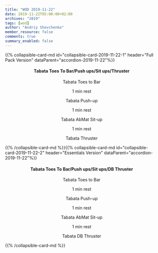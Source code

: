 ```yaml
---
title: "WOD 2019-11-22"
date: 2019-11-22T05:00:00+02:00
archives: "2019"
tags: [wod]
author: "Andriy Shevchenko"
member_resource: false
comments: true
summary_enabled: false
---
```


<div id="accordion-2019-11-22">
{{% collapsible-card-md id="collapsible-card-2019-11-22-1" header="Full Pack Version" dataParent="accordion-2019-11-22"%}}
<center>

#### Tabata Toes To Bar/Push ups/Sit ups/Thruster

Tabata Toes to Bar

1 min rest

Tabata Push-up

1 min rest

Tabata AbMat Sit-up

1 min rest

Tabata Thruster

</center>
{{% /collapsible-card-md %}}{{% collapsible-card-md id="collapsible-card-2019-11-22-2" header="Essentials Version" dataParent="accordion-2019-11-22"%}}
<center>

#### Tabata Toes To Bar/Push ups/Sit ups/DB Thruster

Tabata Toes to Bar

1 min rest

Tabata Push-up

1 min rest

Tabata AbMat Sit-up

1 min rest

Tabata DB Thruster

</center>
{{% /collapsible-card-md %}}
</div>
